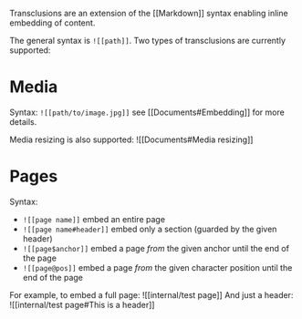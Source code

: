 Transclusions are an extension of the [[Markdown]] syntax enabling inline embedding of content.

The general syntax is `![[path]]`. Two types of transclusions are currently supported:

# Media
Syntax: `![[path/to/image.jpg]]` see [[Documents#Embedding]] for more details.

Media resizing is also supported:
![[Documents#Media resizing]]
# Pages
Syntax:
* `![[page name]]` embed an entire page
* `![[page name#header]]` embed only a section (guarded by the given header)
* `![[page$anchor]]` embed a page _from_ the given anchor until the end of the page
* `![[page@pos]]` embed a page _from_ the given character position until the end of the page

For example, to embed a full page:
![[internal/test page]]
And just a header:
![[internal/test page#This is a header]]